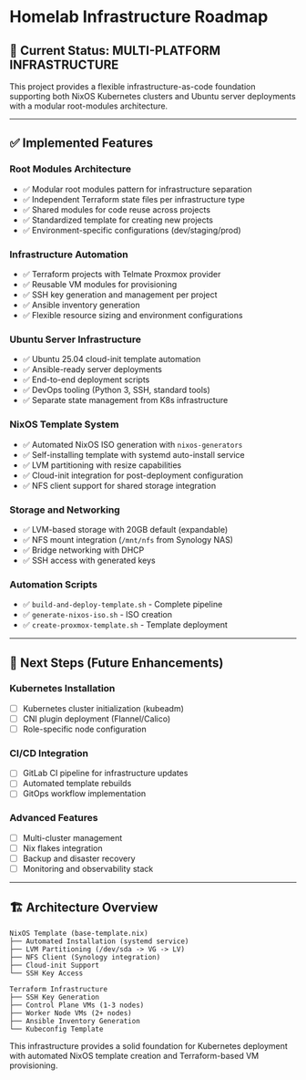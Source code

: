 # Homelab Infrastructure Roadmap

## 🎯 Current Status: **MULTI-PLATFORM INFRASTRUCTURE**

This project provides a flexible infrastructure-as-code foundation supporting both NixOS Kubernetes clusters and Ubuntu server deployments with a modular root-modules architecture.

---

## ✅ **Implemented Features**

### **Root Modules Architecture**
- ✅ Modular root modules pattern for infrastructure separation
- ✅ Independent Terraform state files per infrastructure type
- ✅ Shared modules for code reuse across projects
- ✅ Standardized template for creating new projects
- ✅ Environment-specific configurations (dev/staging/prod)

### **Infrastructure Automation**
- ✅ Terraform projects with Telmate Proxmox provider  
- ✅ Reusable VM modules for provisioning
- ✅ SSH key generation and management per project
- ✅ Ansible inventory generation
- ✅ Flexible resource sizing and environment configurations

### **Ubuntu Server Infrastructure** 
- ✅ Ubuntu 25.04 cloud-init template automation
- ✅ Ansible-ready server deployments
- ✅ End-to-end deployment scripts
- ✅ DevOps tooling (Python 3, SSH, standard tools)
- ✅ Separate state management from K8s infrastructure

### **NixOS Template System**
- ✅ Automated NixOS ISO generation with `nixos-generators`
- ✅ Self-installing template with systemd auto-install service
- ✅ LVM partitioning with resize capabilities
- ✅ Cloud-init integration for post-deployment configuration
- ✅ NFS client support for shared storage integration

### **Storage and Networking**
- ✅ LVM-based storage with 20GB default (expandable)
- ✅ NFS mount integration (`/mnt/nfs` from Synology NAS)
- ✅ Bridge networking with DHCP
- ✅ SSH access with generated keys

### **Automation Scripts**
- ✅ `build-and-deploy-template.sh` - Complete pipeline
- ✅ `generate-nixos-iso.sh` - ISO creation
- ✅ `create-proxmox-template.sh` - Template deployment

---

## 🚀 **Next Steps (Future Enhancements)**

### **Kubernetes Installation**
- [ ] Kubernetes cluster initialization (kubeadm)
- [ ] CNI plugin deployment (Flannel/Calico)
- [ ] Role-specific node configuration

### **CI/CD Integration**
- [ ] GitLab CI pipeline for infrastructure updates
- [ ] Automated template rebuilds
- [ ] GitOps workflow implementation

### **Advanced Features**
- [ ] Multi-cluster management
- [ ] Nix flakes integration
- [ ] Backup and disaster recovery
- [ ] Monitoring and observability stack

---

## 🏗️ **Architecture Overview**

```
NixOS Template (base-template.nix)
├── Automated Installation (systemd service)
├── LVM Partitioning (/dev/sda -> VG -> LV)
├── NFS Client (Synology integration) 
├── Cloud-init Support
└── SSH Key Access

Terraform Infrastructure
├── SSH Key Generation
├── Control Plane VMs (1-3 nodes)
├── Worker Node VMs (2+ nodes)
├── Ansible Inventory Generation
└── Kubeconfig Template
```

This infrastructure provides a solid foundation for Kubernetes deployment with automated NixOS template creation and Terraform-based VM provisioning.
